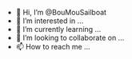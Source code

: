 - 👋 Hi, I’m @BouMouSailboat
- 👀 I’m interested in ...
- 🌱 I’m currently learning ...
- 💞️ I’m looking to collaborate on ...
- 📫 How to reach me ...

<!---
BouMouSailboat/BouMouSailboat is a ✨ special ✨ repository because its `README.md` (this file) appears on your GitHub profile.
You can click the Preview link to take a look at your changes.
--->
